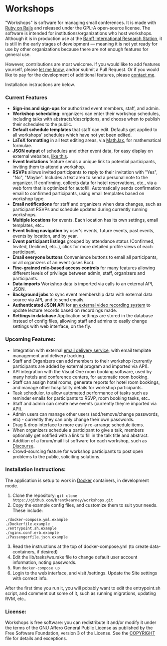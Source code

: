 # Workshops

"Workshops" is software for managing small conferences. It is made with [Ruby on Rails](http://rubyonrails.org)
and released under the GPL-A open-source license. The software is intended for institutions/organizations
who host workshops. Although it is in production use at the
[Banff International Research Station](https://workshops.birs.ca/events/future), it is still in the early
stages of development &mdash; meaning it is not yet ready for use by other organizations because there are
not enough features for general use.

However, contributions are most welcome. If you would like to add features yourself, please
[let me know](mailto:brentk@birs.ca), and/or submit a Pull Request. Or if you would like to pay for the development of additional features, please [contact me](mailto:brent@netmojo.ca).


Installation instructions are below.

### Current Features
* **Sign-ins and sign-ups** for authorized event members, staff, and admin.
* **Workshop scheduling**: organizers can enter their workshop schedules, including talks with abstracts/descriptions, and choose when to publish their schedules to the public.
* **Default schedule templates** that staff can edit. Defaults get applied to all workshops' schedules which have not yet been edited.
* **LaTeX formatting** in all text editing areas, via [MathJax](https://www.mathjax.org), for mathematical formulae.
* **JSON output** of schedules and other event data, for easy display on external websites, [like this](http://www.birs.ca/events/2017/5-day-workshops/17w5030/schedule).
* **Event Invitations** feature sends a unique link to potential participants, inviting them to attend a workshop.
* **RSVPs** allows invited participants to reply to their invitation with "Yes", "No", "Maybe". Includes a text area to send a personal note to the organizer. If confirming, collects data for hotel reservations, etc., via a web form that is optimized for autofill. Automatically sends confirmation email to confirmed participants, using email templates based on workshop type.
* **Email notifications** for staff and organizers when data changes, such as participant RSVPs and schedule updates during currently running workshops.
* **Multiple locations** for events. Each location has its own settings, email templates, etc..
* **Event listing navigation** by user's events, future events, past events, events by location, and by year.
* **Event participant listings** grouped by attendance status (Confirmed, Invited, Declined, etc..), click for more detailed profile views of each participant.
* **Email everyone buttons** Convenience buttons to email all participants, or all organizers of an event (uses Bcc).
* **Fine-grained role-based access controls** for many features allowing different levels of privilege between admin, staff, organizers and participants.
* **Data imports** Workshop data is imported via calls to an external API, JSON.
* **Background jobs** to sync event membership data with external data source via API, and to send emails.
* **Authenticated JSON API** for [an external video recording system](http://www.birs.ca/facilities/automated-video) to update lecture records based on recordings made.
* **Settings in database** Application settings are stored in the database instead of config files, allowing staff and admins to easily change settings with web interface, on the fly.


### Upcoming Features:
* Integration with external [email delivery service](https://www.sparkpost.com), with email template management and delivery tracking.
* Staff and Organizers can add members to their workshop (currently participants are added by external program and imported via API).
* API integration with the Visual One room booking software, used by many hotels and conference centers, for automatic room booking.
* Staff can assign hotel rooms, generate reports for hotel room bookings, and manage other hospitality details for workshop participants.
* Task scheduler, to allow automated performance of tasks such as reminder emails for participants to RSVP, room booking tasks, etc..
* Staff and admin can create new events (currently they're imported via API).
* Admin users can manage other users (add/remove/change passwords, etc) - currently they can only change their own passwords.
* Drag & drop interface to more easily re-arrange schedule items.
* When organizers schedule a participant to give a talk, members optionally get notified with a link to fill in the talk title and abstract.
* Addition of a forum/mail list software for each workshop, such as [Discourse](http://www.discourse.org).
* Crowd-sourcing feature for workshop participants to post open problems to the public, soliciting solutions.


### Installation Instructions:
The application is setup to work in [Docker](http://www.docker.com) containers, in development mode.

1. Clone the repository: `git clone https://github.com/brentkearney/workshops.git`
2. Copy the example config files, and customize them to suit your needs. These include:
  ```
  ./docker-compose.yml.example
  ./Dockerfile.example
  ./entrypoint.sh.example
  ./nginx.conf.erb.example
  ./Passengerfile.json.example
  ```
3. Read the instructions at the top of docker-compose.yml (to create data-containers, if desired)
4. Edit the lib/tasks/ws.rake file to change default user account information, noting passwords.
5. Run `docker-compose up`
6. Login to the web interface, and visit /settings. Update the Site settings with correct info.

After the first time you run it, you will pobably want to edit the entrypoint.sh script, and comment out some of it, such as running migrations, updating RVM, etc..



### License:
Workshops is free software: you can redistribute it and/or modify it under
the terms of the GNU Affero General Public License as published by the Free
Software Foundation, version 3 of the License. See the [COPYRIGHT](COPYRIGHT)
file for details and exceptions.
